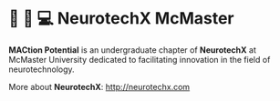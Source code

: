 #  :brain: :microscope: :computer: NeurotechX McMaster

**MACtion Potential** is an undergraduate chapter of **NeurotechX** at McMaster University dedicated to facilitating innovation in the field of neurotechnology.

More about **NeurotechX**: http://neurotechx.com 
